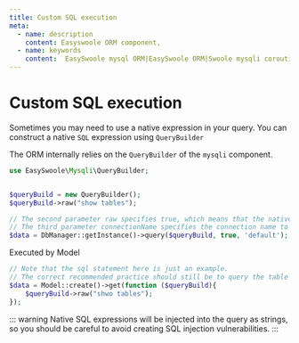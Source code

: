 ```yaml
---
title: Custom SQL execution
meta:
  - name: description
    content: Easyswoole ORM component,
  - name: keywords
    content:  EasySwoole mysql ORM|EasySwoole ORM|Swoole mysqli coroutine client|swoole ORM|Custom SQL execution
---
```



# Custom SQL execution

Sometimes you may need to use a native expression in your query. You can construct a native `SQL` expression using `QueryBuilder`

The ORM internally relies on the `QueryBuilder` of the `mysqli` component.

```php
use EasySwoole\Mysqli\QueryBuilder;


$queryBuild = new QueryBuilder();
$queryBuild->raw("show tables");

// The second parameter raw specifies true, which means that the native sql is executed.
// The third parameter connectionName specifies the connection name to use, the default default
$data = DbManager::getInstance()->query($queryBuild, true, 'default');

```

Executed by Model
```php
// Note that the sql statement here is just an example.
// The correct recommended practice should still be to query the table corresponding to the Model class, get the data of the table structure field
$data = Model::create()->get(function ($queryBuild){
    $queryBuild->raw("shwo tables");
});
```

::: warning
Native SQL expressions will be injected into the query as strings, so you should be careful to avoid creating SQL injection vulnerabilities.
:::